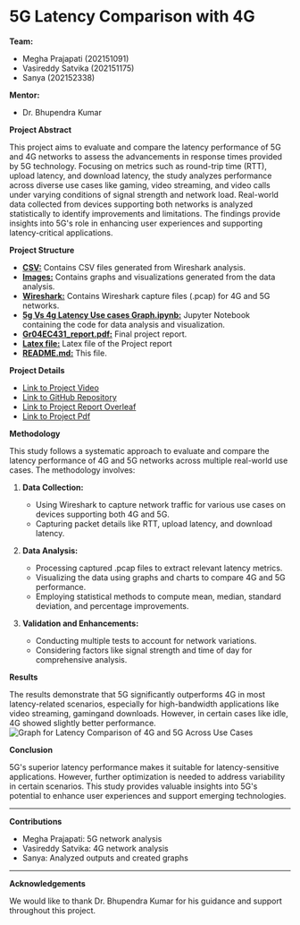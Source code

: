 # 5G Latency Comparison with 4G

**Team:**
* Megha Prajapati (202151091)
* Vasireddy Satvika (202151175)
* Sanya (202152338)

**Mentor:**
* Dr. Bhupendra Kumar

**Project Abstract**

This project aims to evaluate and compare the latency performance of 5G and 4G networks to assess the advancements in response times provided by 5G technology. Focusing on metrics such as round-trip time (RTT), upload latency, and download latency, the study analyzes performance across diverse use cases like gaming, video streaming, and video calls under varying conditions of signal strength and network load. Real-world data collected from devices supporting both networks is analyzed statistically to identify improvements and limitations. The findings provide insights into 5G's role in enhancing user experiences and supporting latency-critical applications.

**Project Structure**

* **[CSV:](https://github.com/IIITV-5G-and-Edge-Computing-Activity/5G-Latency-Comparison-with-4G/tree/main/CSV)** Contains CSV files generated from Wireshark analysis.
* **[Images:](https://github.com/IIITV-5G-and-Edge-Computing-Activity/5G-Latency-Comparison-with-4G/tree/main/Images)** Contains graphs and visualizations generated from the data analysis.
* **[Wireshark:](https://github.com/IIITV-5G-and-Edge-Computing-Activity/5G-Latency-Comparison-with-4G/tree/main/Wireshark)** Contains Wireshark capture files (.pcap) for 4G and 5G networks.
* **[5g Vs 4g Latency Use cases Graph.ipynb:]()** Jupyter Notebook containing the code for data analysis and visualization.
* **[Gr04EC431_report.pdf:](https://github.com/IIITV-5G-and-Edge-Computing-Activity/5G-Latency-Comparison-with-4G/blob/main/5g%20Vs%204g%20Latency%20Use%20cases%20Graph.ipynb)** Final project report.
*  **[Latex file:](https://github.com/IIITV-5G-and-Edge-Computing-Activity/5G-Latency-Comparison-with-4G/blob/main/Gr04EC431.tex)** Latex file of the Project report
* **[README.md:](https://github.com/IIITV-5G-and-Edge-Computing-Activity/5G-Latency-Comparison-with-4G/blob/main/README.md)** This file.

**Project Details**
* [Link to Project Video](https://drive.google.com/drive/folders/161ArB0oiu2vUooYZYLCOMglWWCVfffRn) 
* [Link to GitHub Repository](https://github.com/IIITV-5G-and-Edge-Computing-Activity/5G-Latency-Comparison-with-4G)
* [Link to Project Report Overleaf](https://www.overleaf.com/read/yvytpmhmgysq#0e3191)
* [Link to Project Pdf](https://github.com/IIITV-5G-and-Edge-Computing-Activity/5G-Latency-Comparison-with-4G/blob/main/Gr04EC431_report.pdf)

**Methodology**

This study follows a systematic approach to evaluate and compare the latency performance of 4G and 5G networks across multiple real-world use cases. The methodology involves:

1. **Data Collection:**
   * Using Wireshark to capture network traffic for various use cases on devices supporting both 4G and 5G.
   * Capturing packet details like RTT, upload latency, and download latency.

2. **Data Analysis:**
   * Processing captured .pcap files to extract relevant latency metrics.
   * Visualizing the data using graphs and charts to compare 4G and 5G performance.
   * Employing statistical methods to compute mean, median, standard deviation, and percentage improvements.

3. **Validation and Enhancements:**
   * Conducting multiple tests to account for network variations.
   * Considering factors like signal strength and time of day for comprehensive analysis.

**Results**

The results demonstrate that 5G significantly outperforms 4G in most latency-related scenarios, especially for high-bandwidth applications like video streaming, gamingand downloads. However, in certain cases like idle, 4G showed slightly better performance.
![Graph for Latency Comparison of 4G and 5G Across Use Cases](https://github.com/user-attachments/assets/9d1bc813-e2ef-49f5-b259-89fda63a788e)


**Conclusion**

5G's superior latency performance makes it suitable for latency-sensitive applications. However, further optimization is needed to address variability in certain scenarios. This study provides valuable insights into 5G's potential to enhance user experiences and support emerging technologies.

---

**Contributions**
* Megha Prajapati: 5G network analysis
* Vasireddy Satvika: 4G network analysis
* Sanya: Analyzed outputs and created graphs

---

**Acknowledgements**

We would like to thank Dr. Bhupendra Kumar for his guidance and support throughout this project.

